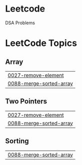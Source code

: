 # Leetcode
DSA Problems

<!---LeetCode Topics Start-->
# LeetCode Topics
## Array
|  |
| ------- |
| [0027-remove-element](https://github.com/poornima0102/Leetcode/tree/master/0027-remove-element) |
| [0088-merge-sorted-array](https://github.com/poornima0102/Leetcode/tree/master/0088-merge-sorted-array) |
## Two Pointers
|  |
| ------- |
| [0027-remove-element](https://github.com/poornima0102/Leetcode/tree/master/0027-remove-element) |
| [0088-merge-sorted-array](https://github.com/poornima0102/Leetcode/tree/master/0088-merge-sorted-array) |
## Sorting
|  |
| ------- |
| [0088-merge-sorted-array](https://github.com/poornima0102/Leetcode/tree/master/0088-merge-sorted-array) |
<!---LeetCode Topics End-->